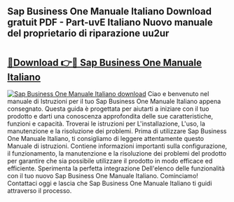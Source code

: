 ## Sap Business One Manuale Italiano Download gratuit PDF - Part-uvE Italiano Nuovo manuale del proprietario di riparazione uu2ur

# <h2><a href="http://dfae7z.blite.top/?on=Sap+Business+One+Manuale+Italiano">🔗Download 👉🔴 Sap Business One Manuale Italiano</a></h2>

[![Sap Business One Manuale Italiano download](https://i.imgur.com/lujVjoI.png)](http://dfae7z.blite.top/?on=Sap+Business+One+Manuale+Italiano)
Ciao e benvenuto nel manuale di Istruzioni per il tuo Sap Business One Manuale Italiano appena consegnato. Questa guida è progettata per aiutarti a iniziare con il tuo prodotto e darti una conoscenza approfondita delle sue caratteristiche, funzioni e capacità. Troverai le istruzioni per L'installazione, L'uso, la manutenzione e la risoluzione dei problemi. Prima di utilizzare Sap Business One Manuale Italiano, ti consigliamo di leggere attentamente questo Manuale di istruzioni. Contiene informazioni importanti sulla configurazione, il funzionamento, la manutenzione e la risoluzione dei problemi del prodotto per garantire che sia possibile utilizzare il prodotto in modo efficace ed efficiente. Sperimenta la perfetta integrazione Dell'elenco delle funzionalità con il tuo nuovo Sap Business One Manuale Italiano. Cominciamo! Contattaci oggi e lascia che Sap Business One Manuale Italiano ti guidi attraverso il processo.
